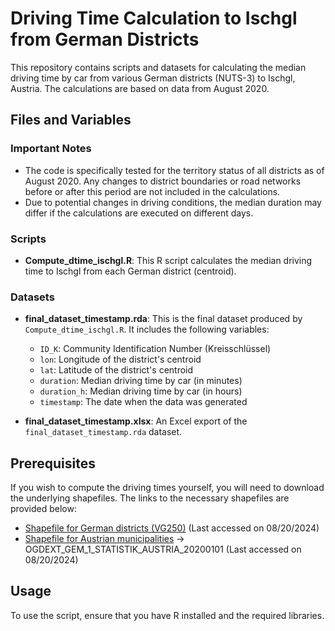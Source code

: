 # Driving Time Calculation to Ischgl from German Districts

This repository contains scripts and datasets for calculating the median driving time by car from various German districts (NUTS-3) to Ischgl, Austria. The calculations are based on data from August 2020.

## Files and Variables

### Important Notes
- The code is specifically tested for the territory status of all districts as of August 2020. Any changes to district boundaries or road networks before or after this period are not included in the calculations.
- Due to potential changes in driving conditions, the median duration may differ if the calculations are executed on different days.

### Scripts
- **Compute_dtime_ischgl.R**: This R script calculates the median driving time to Ischgl from each German district (centroid). 

### Datasets
- **final_dataset_timestamp.rda**: This is the final dataset produced by `Compute_dtime_ischgl.R`. It includes the following variables:
  - `ID_K`: Community Identification Number (Kreisschlüssel)
  - `lon`: Longitude of the district's centroid
  - `lat`: Latitude of the district's centroid
  - `duration`: Median driving time by car (in minutes)
  - `duration_h`: Median driving time by car (in hours)
  - `timestamp`: The date when the data was generated

- **final_dataset_timestamp.xlsx**: An Excel export of the `final_dataset_timestamp.rda` dataset.

## Prerequisites

If you wish to compute the driving times yourself, you will need to download the underlying shapefiles. The links to the necessary shapefiles are provided below:

- [Shapefile for German districts (VG250)](https://daten.gdz.bkg.bund.de/produkte/vg/vg250_ebenen_0101/2020/) (Last accessed on 08/20/2024)
- [Shapefile for Austrian municipalities](https://www.data.gv.at/katalog/de/dataset/stat_gliederung-osterreichs-in-gemeinden14f53#resources) -> OGDEXT_GEM_1_STATISTIK_AUSTRIA_20200101 (Last accessed on 08/20/2024)

## Usage

To use the script, ensure that you have R installed and the required libraries. 


